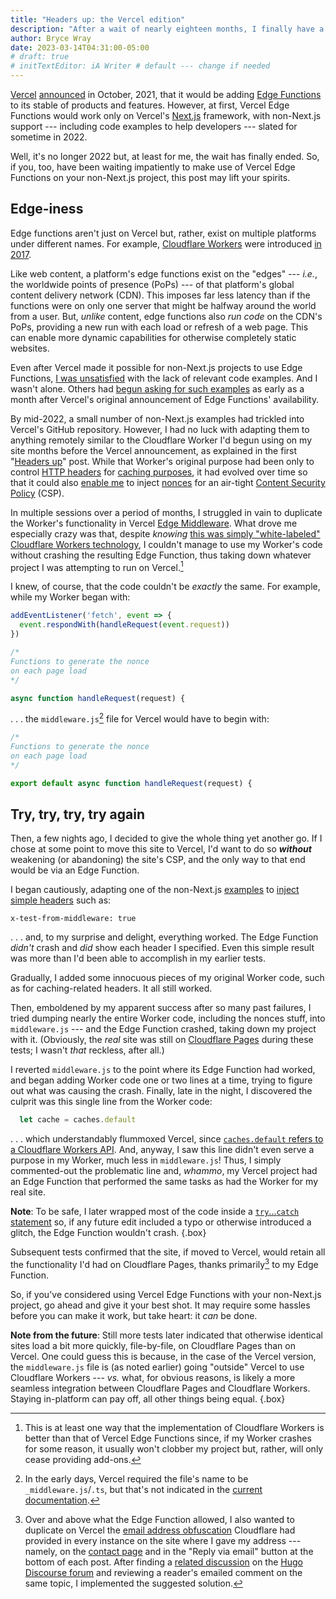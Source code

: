 ```yaml
---
title: "Headers up: the Vercel edition"
description: "After a wait of nearly eighteen months, I finally have a Vercel Edge Function running on my non‑Next.js project."
author: Bryce Wray
date: 2023-03-14T04:31:00-05:00
# draft: true
# initTextEditor: iA Writer # default --- change if needed
---
```


[Vercel](https://vercel.com) [announced](https://twitter.com/vercel/status/1453034541463916549) in October, 2021, that it would be adding [Edge Functions](https://vercel.com/features/edge-functions) to its stable of products and features. However, at first, Vercel Edge Functions would work only on Vercel's [Next.js](https://nextjs.org) framework, with non-Next.js support --- including code examples to help developers --- slated for sometime in 2022.

Well, it's no longer 2022 but, at least for me, the wait has finally ended. So, if you, too, have been waiting impatiently to make use of Vercel Edge Functions on your non-Next.js project, this post may lift your spirits.

<!--more-->

## Edge-iness

Edge functions aren't just on Vercel but, rather, exist on multiple platforms under different names. For example, [Cloudflare Workers](https://workers.cloudflare.com) were introduced [in 2017](https://blog.cloudflare.com/introducing-cloudflare-workers/).

Like web content, a platform's edge functions exist on the "edges" --- *i.e.*, the worldwide points of presence (PoPs) --- of that platform's global content delivery network (CDN). This imposes far less latency than if the functions were on only one server that might be halfway around the world from a user. But, *unlike* content, edge functions also *run code* on the CDN's PoPs, providing a new run with each load or refresh of a web page. This can enable more dynamic capabilities for otherwise completely static websites.

Even after Vercel made it possible for non-Next.js projects to use Edge Functions, [I was unsatisfied](/posts/2022/05/gems-in-rough-18/#loose-ends) with the lack of relevant code examples. And I wasn't alone. Others had [begun asking for such examples](https://github.com/vercel/examples/issues/50) as early as a month after Vercel's original announcement of Edge Functions' availability.

By mid-2022, a small number of non-Next.js examples had trickled into Vercel's GitHub repository. However, I had no luck with adapting them to anything remotely similar to the Cloudflare Worker I'd begun using on my site months before the Vercel announcement, as explained in the first "[Headers up](/posts/2021/05/headers-up/)" post. While that Worker's original purpose had been only to control [HTTP headers](https://developer.mozilla.org/en-US/docs/Web/HTTP/Headers) for [caching purposes](https://web.dev/http-cache/), it had evolved over time so that it could also [enable me](/posts/2021/10/my-website-cloudflare-year-later/#up-front-cloudflare-workers) to inject [nonces](https://content-security-policy.com/nonce/) for an air-tight [Content Security Policy](https://content-security-policy.com) (CSP).

In multiple sessions over a period of months, I struggled in vain to duplicate the Worker's functionality in Vercel [Edge Middleware](https://vercel.com/docs/concepts/functions/edge-middleware). What drove me especially crazy was that, despite *knowing* [this was simply "white-labeled" Cloudflare Workers technology](https://news.ycombinator.com/item?id=29003514), I couldn't manage to use my Worker's code without crashing the resulting Edge Function, thus taking down whatever project I was attempting to run on Vercel.[^WorkerVsEF]

[^WorkerVsEF]: This is at least one way that the implementation of Cloudflare Workers is better than that of Vercel Edge Functions since, if my Worker crashes for some reason, it usually won't clobber my project but, rather, will only cease providing add-ons.

I knew, of course, that the code couldn't be *exactly* the same. For example, while my Worker began with:

```js
addEventListener('fetch', event => {
  event.respondWith(handleRequest(event.request))
})

/*
Functions to generate the nonce
on each page load
*/

async function handleRequest(request) {
```

. . . the `middleware.js`[^nameChg] file for Vercel would have to begin with:

[^nameChg]: In the early days, Vercel required the file's name to be `_middleware.js`/`.ts`, but that's not indicated in the [current documentation](https://vercel.com/docs/concepts/functions/edge-middleware/quickstart).

```js
/*
Functions to generate the nonce
on each page load
*/

export default async function handleRequest(request) {
```

## Try, try, try, try again

Then, a few nights ago, I decided to give the whole thing yet another go. If I chose at some point to move this site to Vercel, I'd want to do so ***without*** weakening (or abandoning) the site's CSP, and the only way to that end would be via an Edge Function.

I began cautiously, adapting one of the non-Next.js [examples](https://github.com/vercel/examples/tree/main/edge-middleware) to [inject simple headers](https://github.com/vercel/examples/tree/main/edge-middleware/add-header) such as:

```http
x-test-from-middleware: true
```

. . . and, to my surprise and delight, everything worked. The Edge Function *didn't* crash and *did* show each header I specified. Even this simple result was more than I'd been able to accomplish in my earlier tests.

Gradually, I added some innocuous pieces of my original Worker code, such as for caching-related headers. It all still worked.

Then, emboldened by my apparent success after so many past failures, I tried dumping nearly the entire Worker code, including the nonces stuff, into `middleware.js` --- and the Edge Function crashed, taking down my project with it. (Obviously, the *real* site was still on [Cloudflare Pages](https://pages.cloudflare.com) during these tests; I wasn't *that* reckless, after all.)

I reverted `middleware.js` to the point where its Edge Function had worked, and began adding Worker code one or two lines at a time, trying to figure out what was causing the crash. Finally, late in the night, I discovered the culprit was this single line from the Worker code:

```js
  let cache = caches.default
```

. . . which understandably flummoxed Vercel, since [`caches.default` refers to a Cloudflare Workers API](https://developers.cloudflare.com/workers/runtime-apis/cache/). And, anyway, I saw this line didn't even serve a purpose in my Worker, much less in `middleware.js`! Thus, I simply commented-out the problematic line and, *whammo*, my Vercel project had an Edge Function that performed the same tasks as had the Worker for my real site.

**Note**: To be safe, I later wrapped most of the code inside a [`try`...`catch` statement](https://developer.mozilla.org/en-US/docs/Web/JavaScript/Reference/Statements/try...catch) so, if any future edit included a typo or otherwise introduced a glitch, the Edge Function wouldn't crash.
{.box}

Subsequent tests confirmed that the site, if moved to Vercel, would retain all the functionality I'd had on Cloudflare Pages, thanks primarily[^obfus] to my Edge Function.

[^obfus]: Over and above what the Edge Function allowed, I also wanted to duplicate on Vercel the [email address obfuscation](https://developers.cloudflare.com/support/more-dashboard-apps/cloudflare-scrape-shield/what-is-email-address-obfuscation/) Cloudflare had provided in every instance on the site where I gave my address --- namely, on the [contact page](/contact/) and in the "Reply via email" button at the bottom of each post. After finding a [related discussion](https://discourse.gohugo.io/t/email-address-obfuscation-techniques/1945) on the [Hugo Discourse forum](https://discourse.gohugo.io) and reviewing a reader's emailed comment on the same topic, I implemented the suggested solution.

So, if you've considered using Vercel Edge Functions with your non-Next.js project, go ahead and give it your best shot. It may require some hassles before you can make it work, but take heart: it *can* be done.

**Note from the future**: Still more tests later indicated that otherwise identical sites load a bit more quickly, file-by-file, on Cloudflare Pages than on Vercel. One could guess this is because, in the case of the Vercel version, the `middleware.js` file is (as noted earlier) going "outside" Vercel to use Cloudflare Workers --- *vs.* what, for obvious reasons, is likely a more seamless integration between Cloudflare Pages and Cloudflare Workers. Staying in-platform can pay off, all other things being equal.
{.box}

<!--
Managed at long last to get non-Next.js Edge Middleware working on Vercel. Had been frustrated in trying to convert a Cloudflare Worker for use with Vercel, mainly to create nonces for a Content Security Policy. Gave it yet another try yesterday and got the sucker to work. 🥳

https://github.com/brycewray/hugo-site/blob/main/middleware.js

#WebDev #Edge #Vercel #ContentSecurityPolicy

2023-03-12-1227CST (-1757UTC)

https://mastodon.social/@BryceWray/110011486928150249
-->
